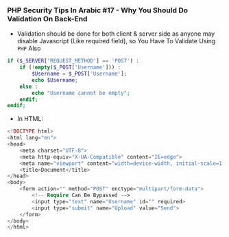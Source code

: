 ### PHP Security Tips In Arabic #17 - Why You Should Do Validation On Back-End

- Validation should be done for both client & server side
as anyone may disable Javascript (Like required field), so You Have To Validate Using `PHP` Also

````php
if ($_SERVER['REQUEST_METHOD'] == 'POST') :
    if (!empty($_POST['Username'])) :
        $Username = $_POST['Username'];
        echo $Username;
    else :
        echo "Username cannot be empty";
    endif;
endif;
````

- In HTML:
````php
<!DOCTYPE html>
<html lang="en">
<head>
    <meta charset="UTF-8">
    <meta http-equiv="X-UA-Compatible" content="IE=edge">
    <meta name="viewport" content="width=device-width, initial-scale=1.0">
    <title>Document</title>
</head>
<body>
    <form action="" method="POST" enctype="multipart/form-data">
        <!-- Require Can Be Bypassed -->
        <input type="text" name="Username" id="" required>
        <input type="submit" name="Upload" value="Send">
    </form>
</body>
</html>
````